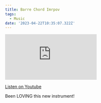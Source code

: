 ```yaml
---
title: Barre Chord Imrpov
tags:
  - Music
date: '2023-04-22T10:35:07.322Z'
---
```


<iframe src="https://www.youtube-nocookie.com/embed/a0IE7wBpXkw?modestbranding=1&showinfo=0&rel=0" title="YouTube video player" frameborder="0" allow="accelerometer; autoplay; encrypted-media; gyroscope; picture-in-picture;" allowfullscreen className="youtube_video"></iframe>

[Listen on Youtube](https://youtu.be/a0IE7wBpXkw)

Been LOVING this new instrument!
